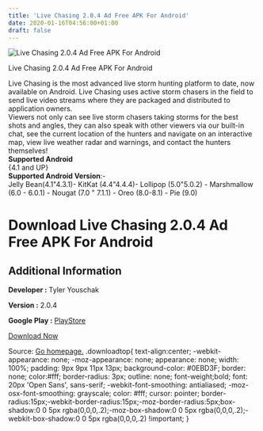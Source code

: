 ```yaml
---
title: 'Live Chasing 2.0.4 Ad Free APK For Android'
date: 2020-01-16T04:56:00+01:00
draft: false
---
```


![Live Chasing 2.0.4 Ad Free APK For Android](https://i0.wp.com/apkhome.net/wp-content/uploads/2020/01/Live-Chasing-2.0.4-Ad-Free.png "Live Chasing 2.0.4 Ad Free APK For Android")

  

Live Chasing 2.0.4 Ad Free APK For Android

Live Chasing is the most advanced live storm hunting platform to date, now available on Android. Live Chasing uses active storm chasers in the field to send live video streams where they are packaged and distributed to application owners.  
Viewers not only can see live storm chasers taking storms for the best shots and angles, they can also speak with other viewers via our built-in chat, see the current location of the hunters and navigate on an interactive map, view live weather radar and warnings, and contact the hunters themselves!  
**Supported Android**  
{4.1 and UP}  
**Supported Android Version**:-  
Jelly Bean(4.1"4.3.1)- KitKat (4.4"4.4.4)- Lollipop (5.0"5.0.2) - Marshmallow (6.0 - 6.0.1) - Nougat (7.0 " 7.1.1) - Oreo (8.0-8.1) - Pie (9.0)

Download Live Chasing 2.0.4 Ad Free APK For Android
===================================================

Additional Information
----------------------

**Developer :** Tyler Youschak

**Version :** 2.0.4

**Google Play :** [PlayStore](https://play.google.com/store/apps/details?id=tv.livewx.livechasing)

  

[Download Now](https://store4app.co/post/live-chasing-2-0-4-ad-free-apk-for-android_1578845843)

  
Source: [Go homepage.](https://store4app.co/post/live-chasing-2-0-4-ad-free-apk-for-android_1578845843) .downloadtop{ text-align:center; -webkit-appearance: none; -moz-appearance: none; appearance: none; width: 100%; padding: 9px 9px 11px 13px; background-color: #0EBD3F; border: none; color:#fff; border-radius: 3px; outline: none; font-weight;bold; font: 20px 'Open Sans', sans-serif; -webkit-font-smoothing: antialiased; -moz-osx-font-smoothing: grayscale; color: #fff; cursor: pointer; border-radius:15px;-webkit-border-radius:15px;-moz-border-radius:5px;box-shadow:0 0 5px rgba(0,0,0,.2);-moz-box-shadow:0 0 5px rgba(0,0,0,.2);-webkit-box-shadow:0 0 5px rgba(0,0,0,.2) !important; }